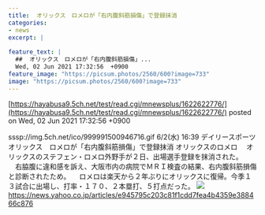```yaml
---
title:  オリックス　ロメロが「右内腹斜筋損傷」で登録抹消  
categories:
- news
excerpt: |
  
feature_text: |
  ##  オリックス　ロメロが「右内腹斜筋損傷」...
  Wed, 02 Jun 2021 17:32:56  +0900
feature_image: "https://picsum.photos/2560/600?image=733"
image: "https://picsum.photos/2560/600?image=733"
---
```


[https://hayabusa9.5ch.net/test/read.cgi/mnewsplus/1622622776/](https://hayabusa9.5ch.net/test/read.cgi/mnewsplus/1622622776/)
posted on Wed, 02 Jun 2021 17:32:56  +0900

<!--more-->

sssp://img.5ch.net/ico/999991500946716.gif 6/2(水) 16:39 デイリースポーツ オリックス　ロメロが「右内腹斜筋損傷」で登録抹消 オリックスのロメロ 　オリックスのステフェン・ロメロ外野手が２日、出場選手登録を抹消された。 　右脇腹に違和感を訴え、大阪市内の病院でＭＲＩ検査の結果、右内腹斜筋損傷と診断されたため。 　ロメロは楽天から２年ぶりにオリックスに復帰。今季１３試合に出場し、打率・１７０、２本塁打、５打点だった。 ![](https://amd-pctr.c.yimg.jp/r/iwiz-amd/20210602-00000084-dal-000-7-view.jpg) https://news.yahoo.co.jp/articles/e945795c203c81f1cdd7fea4b4359e388466c876
